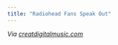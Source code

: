 ```yaml
---
title: "Radiohead Fans Speak Out"
---
```

<p><i>Via </i><a href="http://createdigitalmusic.com/2011/04/let-it-all-out-therapy-for-radiohead-fans-courtesy-bbc" title="" target=""><i>creatdigitalmusic.com</i></a></p>
